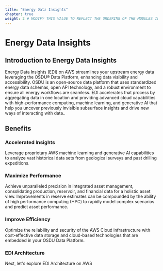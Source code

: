 ```yaml
---
title: "Energy Data Insights"
chapter: true
weight: 2 # MODIFY THIS VALUE TO REFLECT THE ORDERING OF THE MODULES IF APPLICABLE
---
```


# Energy Data Insights 

## Introduction to Energy Data Insights
Energy Data Insights (EDI) on AWS streamlines your upstream energy data leveraging the OSDU® Data Platform, enhancing data visibility and accessibility. OSDU is an open-source data platform that uses standardized energy data schemas, open API technology, and a robust environment to ensure all energy workflows are seamless. EDI accelerates that process by aggregating data in one location and providing advanced cloud capabilities with high-performance computing, machine learning, and generative AI that help you uncover previously invisible subsurface insights and drive new ways of interacting with data.. <br>

## Benefits

### Accelerated Insights
Leverage proprietary AWS machine learning and generative AI capabilities to analyze vast historical data sets from geological surveys and past drilling expeditions. 

### Maximize Performance
Achieve unparalleled precision in integrated asset management, consolidating production, reservoir, and financial data for a holistic asset view. Improvements in reserve estimates can be compounded by the ability of high performance computing (HPC) to rapidly model complex scenarios and predict asset performance.

### Improve Efficiency
Optimize the reliability and security of the AWS Cloud infrastructure with cost-effective data storage and cloud-based technologies that are embedded in your OSDU Data Platform. 

### EDI Architecture
Next, let's explore EDI Architecture on AWS 

